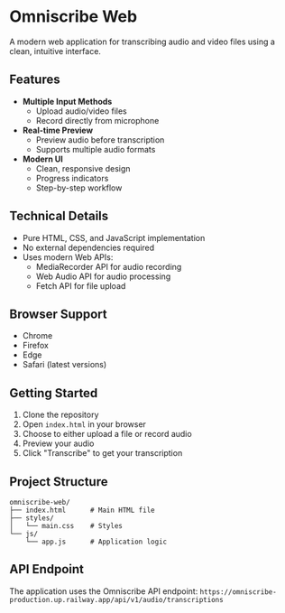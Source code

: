 # Omniscribe Web

A modern web application for transcribing audio and video files using a clean, intuitive interface.

## Features

- **Multiple Input Methods**
  - Upload audio/video files
  - Record directly from microphone
- **Real-time Preview**
  - Preview audio before transcription
  - Supports multiple audio formats
- **Modern UI**
  - Clean, responsive design
  - Progress indicators
  - Step-by-step workflow

## Technical Details

- Pure HTML, CSS, and JavaScript implementation
- No external dependencies required
- Uses modern Web APIs:
  - MediaRecorder API for audio recording
  - Web Audio API for audio processing
  - Fetch API for file upload

## Browser Support

- Chrome
- Firefox
- Edge
- Safari (latest versions)

## Getting Started

1. Clone the repository
2. Open `index.html` in your browser
3. Choose to either upload a file or record audio
4. Preview your audio
5. Click "Transcribe" to get your transcription

## Project Structure

```
omniscribe-web/
├── index.html      # Main HTML file
├── styles/
│   └── main.css    # Styles
└── js/
    └── app.js      # Application logic
```

## API Endpoint

The application uses the Omniscribe API endpoint:
`https://omniscribe-production.up.railway.app/api/v1/audio/transcriptions`

